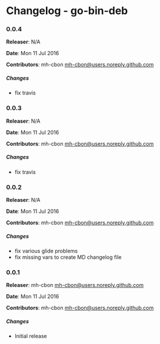 # Changelog - go-bin-deb

### 0.0.4

__Releaser__: N/A

__Date__: Mon 11 Jul 2016

__Contributors__: mh-cbon <mh-cbon@users.noreply.github.com>

##### Changes

- fix travis
### 0.0.3

__Releaser__: N/A

__Date__: Mon 11 Jul 2016

__Contributors__: mh-cbon <mh-cbon@users.noreply.github.com>

##### Changes

- fix travis
### 0.0.2

__Releaser__: N/A

__Date__: Mon 11 Jul 2016

__Contributors__: mh-cbon <mh-cbon@users.noreply.github.com>

##### Changes

- fix various glide problems
- fix missing vars to create MD changelog file
### 0.0.1

__Releaser__: mh-cbon <mh-cbon@users.noreply.github.com>

__Date__: Mon 11 Jul 2016

__Contributors__: mh-cbon <mh-cbon@users.noreply.github.com>

##### Changes

- Initial release
